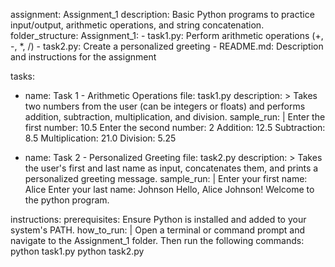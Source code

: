 assignment: Assignment_1
description: Basic Python programs to practice input/output, arithmetic operations, and string concatenation.
folder_structure:
  Assignment_1:
    - task1.py: Perform arithmetic operations (+, -, *, /)
    - task2.py: Create a personalized greeting
    - README.md: Description and instructions for the assignment

tasks:
  - name: Task 1 - Arithmetic Operations
    file: task1.py
    description: >
      Takes two numbers from the user (can be integers or floats) and performs
      addition, subtraction, multiplication, and division.
    sample_run: |
      Enter the first number: 10.5
      Enter the second number: 2
      Addition: 12.5
      Subtraction: 8.5
      Multiplication: 21.0
      Division: 5.25

  - name: Task 2 - Personalized Greeting
    file: task2.py
    description: >
      Takes the user's first and last name as input, concatenates them, and
      prints a personalized greeting message.
    sample_run: |
      Enter your first name: Alice
      Enter your last name: Johnson
      Hello, Alice Johnson! Welcome to the python program.

instructions:
  prerequisites: Ensure Python is installed and added to your system's PATH.
  how_to_run: |
    Open a terminal or command prompt and navigate to the Assignment_1 folder.
    Then run the following commands:
      python task1.py
      python task2.py

